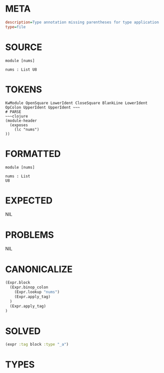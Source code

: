 # META
~~~ini
description=Type annotation missing parentheses for type application
type=file
~~~
# SOURCE
~~~roc
module [nums]

nums : List U8
~~~
# TOKENS
~~~text
KwModule OpenSquare LowerIdent CloseSquare BlankLine LowerIdent OpColon UpperIdent UpperIdent ~~~
# PARSE
~~~clojure
(module-header
  (exposes
    (lc "nums")
))
~~~
# FORMATTED
~~~roc
module [nums]

nums : List
U8
~~~
# EXPECTED
NIL
# PROBLEMS
NIL
# CANONICALIZE
~~~clojure
(Expr.block
  (Expr.binop_colon
    (Expr.lookup "nums")
    (Expr.apply_tag)
  )
  (Expr.apply_tag)
)
~~~
# SOLVED
~~~clojure
(expr :tag block :type "_a")
~~~
# TYPES
~~~roc
~~~
